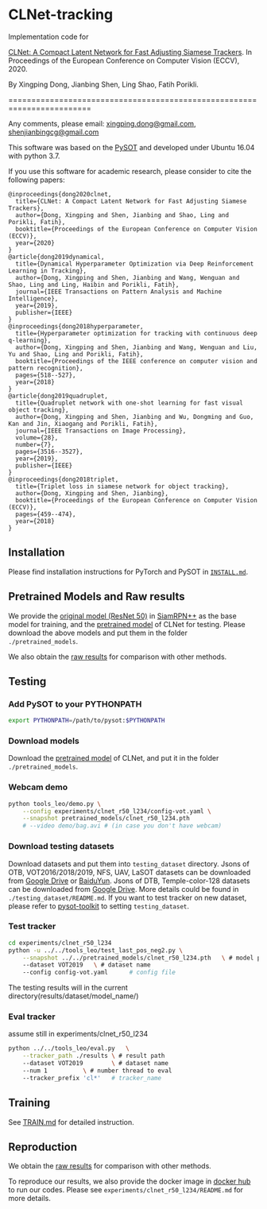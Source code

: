 # CLNet-tracking
Implementation code for

[CLNet: A Compact Latent Network for Fast Adjusting Siamese Trackers](https://www.researchgate.net/publication/343601521_CLNet_A_Compact_Latent_Network_for_Fast_Adjusting_Siamese_Trackers). In Proceedings of the European Conference on Computer Vision (ECCV), 2020.

By Xingping Dong, Jianbing Shen, Ling Shao, Fatih Porikli.

========================================================================

Any comments, please email: xingping.dong@gmail.com, shenjianbingcg@gmail.com

This software was based on the [PySOT](https://github.com/STVIR/pysot) and developed under Ubuntu 16.04 with python 3.7.

If you use this software for academic research, please consider to cite the following papers:


```
@inproceedings{dong2020clnet,
  title={CLNet: A Compact Latent Network for Fast Adjusting Siamese Trackers},
  author={Dong, Xingping and Shen, Jianbing and Shao, Ling and Porikli, Fatih},
  booktitle={Proceedings of the European Conference on Computer Vision (ECCV)},
  year={2020}
}
@article{dong2019dynamical,
  title={Dynamical Hyperparameter Optimization via Deep Reinforcement Learning in Tracking},
  author={Dong, Xingping and Shen, Jianbing and Wang, Wenguan and Shao, Ling and Ling, Haibin and Porikli, Fatih},
  journal={IEEE Transactions on Pattern Analysis and Machine Intelligence},
  year={2019},
  publisher={IEEE}
}
@inproceedings{dong2018hyperparameter,
  title={Hyperparameter optimization for tracking with continuous deep q-learning},
  author={Dong, Xingping and Shen, Jianbing and Wang, Wenguan and Liu, Yu and Shao, Ling and Porikli, Fatih},
  booktitle={Proceedings of the IEEE conference on computer vision and pattern recognition},
  pages={518--527},
  year={2018}
}
@article{dong2019quadruplet,
  title={Quadruplet network with one-shot learning for fast visual object tracking},
  author={Dong, Xingping and Shen, Jianbing and Wu, Dongming and Guo, Kan and Jin, Xiaogang and Porikli, Fatih},
  journal={IEEE Transactions on Image Processing},
  volume={28},
  number={7},
  pages={3516--3527},
  year={2019},
  publisher={IEEE}
}
@inproceedings{dong2018triplet,
  title={Triplet loss in siamese network for object tracking},
  author={Dong, Xingping and Shen, Jianbing},
  booktitle={Proceedings of the European Conference on Computer Vision (ECCV)},
  pages={459--474},
  year={2018}
}
```
## Installation

Please find installation instructions for PyTorch and PySOT in [`INSTALL.md`](INSTALL.md).

## Pretrained Models and Raw results
We provide the [original model (ResNet 50)](https://drive.google.com/file/d/1lW_Wj__kOsLGw2H4pwn_eCZK5NywALnm/view?usp=sharing) in [SiamRPN++](https://arxiv.org/abs/1812.11703) as the base model for training, 
and the [pretrained model](https://drive.google.com/file/d/1u6O2wqnlWZiuBuwxvzNLqC-knnCJhTRO/view?usp=sharing) of CLNet for testing. 
Please download the above models and put them in the folder `./pretrained_models`.

We also obtain the [raw results](https://drive.google.com/drive/folders/1-MDTMkH6TLjGhLwuH9nqMLX9D5FdWEy4?usp=sharing) for comparison with other methods.

## Testing

### Add PySOT to your PYTHONPATH
```bash
export PYTHONPATH=/path/to/pysot:$PYTHONPATH
```
### Download models
Download the [pretrained model](https://drive.google.com/file/d/1u6O2wqnlWZiuBuwxvzNLqC-knnCJhTRO/view?usp=sharing) of CLNet, 
and put it in the folder `./pretrained_models`.

### Webcam demo
```bash
python tools_leo/demo.py \
    --config experiments/clnet_r50_l234/config-vot.yaml \
    --snapshot pretrained_models/clnet_r50_l234.pth
    # --video demo/bag.avi # (in case you don't have webcam)
```

### Download testing datasets
Download datasets and put them into `testing_dataset` directory. Jsons of OTB, VOT2016/2018/2019, NFS, UAV, LaSOT datasets can be downloaded from [Google Drive](https://drive.google.com/drive/folders/10cfXjwQQBQeu48XMf2xc_W1LucpistPI) or [BaiduYun](https://pan.baidu.com/s/1js0Qhykqqur7_lNRtle1tA#list/path=%2F). 
Jsons of DTB, Temple-color-128 datasets can be downloaded from [Google Drive](https://drive.google.com/drive/folders/15ShGVLdenuERiYAPvipSSY-gT-y3gsNN?usp=sharing). 
More details could be found in `./testing_dataset/README.md`.
If you want to test tracker on new dataset, please refer to [pysot-toolkit](https://github.com/StrangerZhang/pysot-toolkit) to setting `testing_dataset`. 

### Test tracker
```bash
cd experiments/clnet_r50_l234
python -u ../../tools_leo/test_last_pos_neg2.py	\
	--snapshot ../../pretrained_models/clnet_r50_l234.pth 	\ # model path
	--dataset VOT2019 	\ # dataset name
	--config config-vot.yaml	  # config file
```
The testing results will in the current directory(results/dataset/model_name/)

### Eval tracker
assume still in experiments/clnet_r50_l234
``` bash
python ../../tools_leo/eval.py 	 \
	--tracker_path ./results \ # result path
	--dataset VOT2019        \ # dataset name
	--num 1 		 \ # number thread to eval
	--tracker_prefix 'cl*'   # tracker_name
```

## Training
See [TRAIN.md](TRAIN.md) for detailed instruction.

## Reproduction
We obtain the [raw results](https://drive.google.com/drive/folders/1-MDTMkH6TLjGhLwuH9nqMLX9D5FdWEy4?usp=sharing) for comparison with other methods.

To reproduce our results, we also provide the docker image in [docker hub](https://hub.docker.com/) to run our codes. Please see `experiments/clnet_r50_l234/README.md` for more details.
